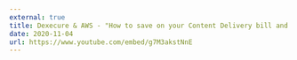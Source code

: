 ```yaml
---
external: true
title: Dexecure & AWS - "How to save on your Content Delivery bill and improve website speed"
date: 2020-11-04
url: https://www.youtube.com/embed/g7M3akstNnE
---
```

